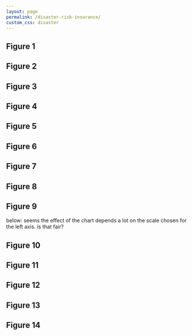 ```yaml
---
layout: page
permalink: /disaster-risk-insurance/
custom_css: disaster
---
```

<link href="https://fonts.googleapis.com/css?family=Lato" rel="stylesheet">

## Figure 1
<div class="hc-chart" id="chart-1"></div>

## Figure 2
<div class="hc-chart" id="chart-2"></div>

## Figure 3
<div class="hc-chart" id="chart-3"></div>

## Figure 4
<div class="hc-chart" id="chart-4"></div>

## Figure 5
<div class="hc-chart" id="chart-5"></div>

## Figure 6
<div class="hc-chart" id="chart-6"></div>

## Figure 7
<div class="hc-chart" id="chart-7"></div>

## Figure 8
<div class="hc-chart" id="chart-8"></div>

## Figure 9
<div class="hc-chart" id="chart-9"></div>
below: seems the effect of the chart depends a lot on the scale chosen for the left axis. is that fair?
<div class="hc-chart" id="chart-9b"></div>

## Figure 10
<div class="hc-chart" id="chart-10"></div>

## Figure 11
<div class="hc-chart" id="chart-11"></div>

## Figure 12
<div class="hc-chart" id="chart-12"></div>

## Figure 13 
<div class="hc-chart" id="chart-13"></div>

## Figure 14
<div class="hc-chart" id="chart-14"></div>

<!-- scripts for D3, D3-tip, and the visualizations -->
<script src="https://www.cgdev.org/sites/all/modules/contrib/jquery_update/replace/jquery/1.7/jquery.min.js?v=1.7.2"></script>

<script src="https://code.highcharts.com/highcharts.js"></script>
<script src="js/highcharts-theme-r.js"></script>
<script src="https://code.highcharts.com/modules/data.js"></script>
<script src="http://code.highcharts.com/modules/exporting.js"></script><script src="https://www.cgdev.org/sites/all/themes/entity_iframe/js/export-csv.js"></script>
<script src="js/pattern-fill-v2.js"></script>

<script src="https://code.highcharts.com/highcharts-more.js"></script>
<script src="//www.cgdev.org/sites/all/themes/entity_iframe/js/highcharts-regression-static.js"></script>

<script src="js/scripts.js"></script>
<!--
<script src="https://cdnjs.cloudflare.com/ajax/libs/d3/4.4.1/d3.min.js"></script>
<script src="{{ site.baseurl }}/informality/js/d3-tip.js"></script>
<script src="{{ site.baseurl }}/informality/js/scripts.js"></script>-->
